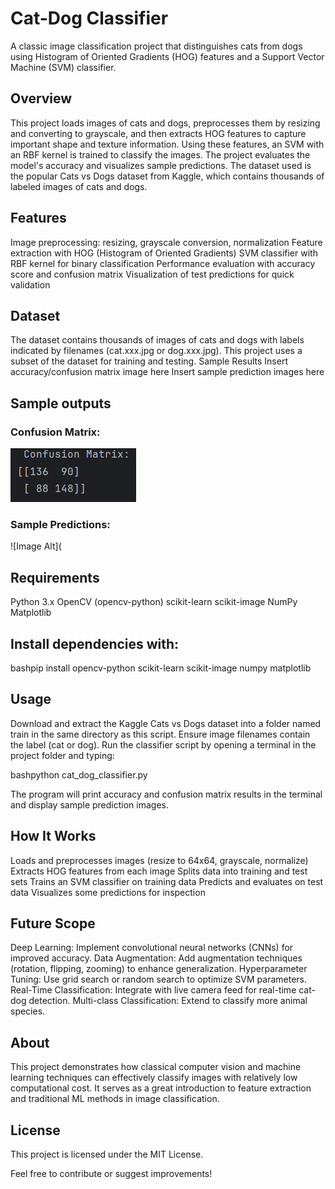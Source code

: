 # Cat-Dog Classifier
A classic image classification project that distinguishes cats from dogs using Histogram of Oriented Gradients (HOG) features and a Support Vector Machine (SVM) classifier.

## Overview
This project loads images of cats and dogs, preprocesses them by resizing and converting to grayscale, and then extracts HOG features to capture important shape and texture information. Using these features, an SVM with an RBF kernel is trained to classify the images. The project evaluates the model's accuracy and visualizes sample predictions.
The dataset used is the popular Cats vs Dogs dataset from Kaggle, which contains thousands of labeled images of cats and dogs.

## Features
Image preprocessing: resizing, grayscale conversion, normalization
Feature extraction with HOG (Histogram of Oriented Gradients)
SVM classifier with RBF kernel for binary classification
Performance evaluation with accuracy score and confusion matrix
Visualization of test predictions for quick validation

## Dataset
The dataset contains thousands of images of cats and dogs with labels indicated by filenames (cat.xxx.jpg or dog.xxx.jpg). This project uses a subset of the dataset for training and testing.
Sample Results
Insert accuracy/confusion matrix image here
Insert sample prediction images here

## Sample outputs
### Confusion Matrix:
![Image Alt](https://github.com/KrishnaMohan2808/Cat-Dog-classifier-using-SVM/blob/de87e5a53df6c66f7fed7b798f8578ec2bc29a80/Screenshot%202025-05-16%20232310.png)

### Sample Predictions:
![Image Alt](

## Requirements
Python 3.x
OpenCV (opencv-python)
scikit-learn
scikit-image
NumPy
Matplotlib

## Install dependencies with:
bashpip install opencv-python scikit-learn scikit-image numpy matplotlib

## Usage
Download and extract the Kaggle Cats vs Dogs dataset into a folder named train in the same directory as this script.
Ensure image filenames contain the label (cat or dog).
Run the classifier script by opening a terminal in the project folder and typing:

bashpython cat_dog_classifier.py

The program will print accuracy and confusion matrix results in the terminal and display sample prediction images.

## How It Works
Loads and preprocesses images (resize to 64x64, grayscale, normalize)
Extracts HOG features from each image
Splits data into training and test sets
Trains an SVM classifier on training data
Predicts and evaluates on test data
Visualizes some predictions for inspection

## Future Scope
Deep Learning: Implement convolutional neural networks (CNNs) for improved accuracy.
Data Augmentation: Add augmentation techniques (rotation, flipping, zooming) to enhance generalization.
Hyperparameter Tuning: Use grid search or random search to optimize SVM parameters.
Real-Time Classification: Integrate with live camera feed for real-time cat-dog detection.
Multi-class Classification: Extend to classify more animal species.


## About
This project demonstrates how classical computer vision and machine learning techniques can effectively classify images with relatively low computational cost. It serves as a great introduction to feature extraction and traditional ML methods in image classification.

## License
This project is licensed under the MIT License.

Feel free to contribute or suggest improvements!
